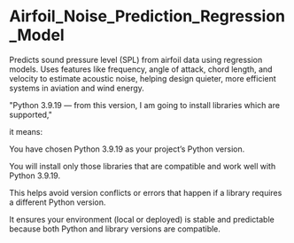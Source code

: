 # Airfoil_Noise_Prediction_Regression_Model
Predicts sound pressure level (SPL) from airfoil data using regression models. Uses features like frequency, angle of attack, chord length, and velocity to estimate acoustic noise, helping design quieter, more efficient systems in aviation and wind energy.



"Python 3.9.19 — from this version, I am going to install libraries which are supported,"

it means:

You have chosen Python 3.9.19 as your project’s Python version.

You will install only those libraries that are compatible and work well with Python 3.9.19.

This helps avoid version conflicts or errors that happen if a library requires a different Python version.

It ensures your environment (local or deployed) is stable and predictable because both Python and library versions are compatible.
